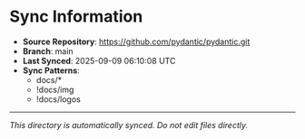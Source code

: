 # Sync Information

- **Source Repository**: https://github.com/pydantic/pydantic.git
- **Branch**: main
- **Last Synced**: 2025-09-09 06:10:08 UTC
- **Sync Patterns**:
  - docs/*
  - !docs/img
  - !docs/logos

---
*This directory is automatically synced. Do not edit files directly.*
